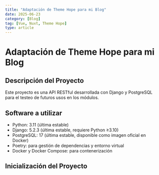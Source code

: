```yaml
---
title: "Adaptación de Theme Hope para mi Blog"
date: 2025-06-23
category: [Blog]
tag: [Vue, Nuxt, Theme Hope]
type: article
---
```

# Adaptación de Theme Hope para mi Blog


## Descripción del Proyecto
Este proyecto es una API RESTful desarrollada con Django y PostgreSQL para el testeo de futuros 
usos en los módulos.

## Software a utilizar
* Python: 3.11 (última estable)
* Django: 5.2.3 (última estable, requiere Python ≥3.10)
* PostgreSQL: 17 (última estable, disponible como imagen oficial en Docker)
* Poetry: para gestión de dependencias y entorno virtual
* Docker y Docker Compose: para contenerización

## Inicialización del Proyecto
